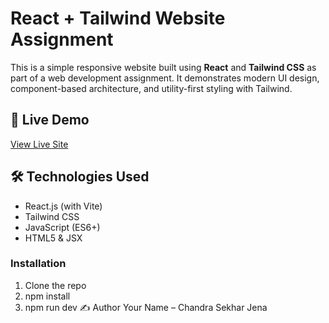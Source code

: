 # React + Tailwind Website Assignment

This is a simple responsive website built using **React** and **Tailwind CSS** as part of a web development assignment. It demonstrates modern UI design, component-based architecture, and utility-first styling with Tailwind.

## 🔗 Live Demo

[View Live Site]([https://your-deployment-link.com](https://web-assignment-fxcp.vercel.app/)) 


## 🛠️ Technologies Used

- React.js (with Vite)
- Tailwind CSS
- JavaScript (ES6+)
- HTML5 & JSX

### Installation
1. Clone the repo
2. npm install
3. npm run dev
✍️ Author
Your Name – Chandra Sekhar Jena
  
